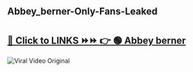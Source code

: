 
 ## Abbey_berner-Only-Fans-Leaked

# <h2><a href="https://clipsfans.com/Abbey_berner&ref=git">🔗 Click to LINKS ⏩⏩ 👉 🟢 Abbey berner </a></h2>

<a href="https://clipsfans.com/Abbey_berner&ref=git" rel="nofollow" data-target="animated-image.originalLink"><img src="https://i.ibb.co.com/xMMVF88/686577567.gif" alt="Viral Video Original" style="max-width: 100%; display: inline-block;" data-target="animated-image.originalImage"></a>
